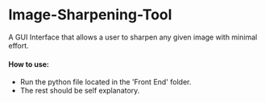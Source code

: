 # Image-Sharpening-Tool
A GUI Interface that allows a user to sharpen any given image with minimal effort.

#### How to use:
- Run the python file located in the 'Front End' folder.
- The rest should be self explanatory.
